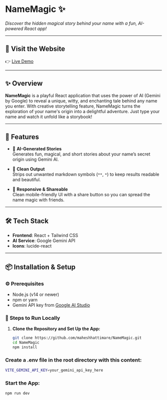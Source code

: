 # NameMagic ✨

_Discover the hidden magical story behind your name with a fun, AI-powered React app!_

---

## 🔗 Visit the Website

👉 [Live Demo](https://name-magic.vercel.app/)

---

## ✨ Overview

**NameMagic** is a playful React application that uses the power of AI (Gemini by Google) to reveal a unique, witty, and enchanting tale behind any name you enter. With creative storytelling feature, NameMagic turns the exploration of your name's origin into a delightful adventure. Just type your name and watch it unfold like a storybook!

---

## 🚀 Features

- 🎉 **AI-Generated Stories**  
  Generates fun, magical, and short stories about your name’s secret origin using Gemini AI.

- 🧹 **Clean Output**  
  Strips out unwanted markdown symbols (`**`, `*`) to keep results readable and beautiful.

- 📱 **Responsive & Shareable**  
  Clean mobile-friendly UI with a share button so you can spread the name magic with friends.

---

## 🛠️ Tech Stack

- **Frontend**: React + Tailwind CSS
- **AI Service**: Google Gemini API
- **Icons**: lucide-react

---

## 📦 Installation & Setup

### ⚙️ Prerequisites

- Node.js (v14 or newer)
- npm or yarn
- Gemini API key from [Google AI Studio](https://makersuite.google.com/app)

### 🔧 Steps to Run Locally

1. **Clone the Repository and Set Up the App:**

   ```bash
   git clone https://github.com/maheshhattimare/NameMagic.git
   cd NameMagic
   npm install
   ```

### Create a .env file in the root directory with this content:

```bash
VITE_GEMINI_API_KEY=your_gemini_api_key_here
```

### Start the App:

```bash
npm run dev
```
